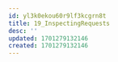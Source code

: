 ```yaml
---
id: yl3k0ekou60r9lf3kcgrn8t
title: 19_InspectingRequests
desc: ''
updated: 1701279132146
created: 1701279132146
---
```

